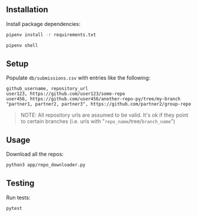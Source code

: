 

## Installation

Install package dependencies:

```sh
pipenv install -r requirements.txt
```

```sh
pipenv shell
```

## Setup

Populate `db/submissions.csv` with entries like the following:

    github_username, repository_url
    user123, https://github.com/user123/some-repo
    user456, https://github.com/user456/another-repo-py/tree/my-branch
    "partner1, partner2, partner3", https://github.com/partner2/group-repo

> NOTE: All repository urls are assumed to be valid. It's ok if they point to certain branches (i.e. urls with "`repo_name`/tree/`branch_name`")

## Usage

Download all the repos:

```sh
python3 app/repo_downloader.py
```

## Testing

Run tests:

```sh
pytest
```
